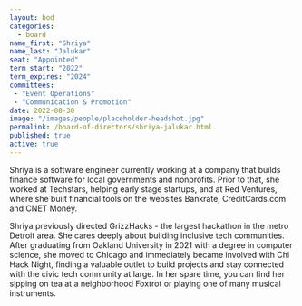 ```yaml
---
layout: bod
categories: 
  - board
name_first: "Shriya"
name_last: "Jalukar"
seat: "Appointed"
term_start: "2022"
term_expires: "2024"
committees:
 - "Event Operations"
 - "Communication & Promotion"
date: 2022-08-30
image: "/images/people/placeholder-headshot.jpg"
permalink: /board-of-directors/shriya-jalukar.html
published: true
active: true
---
```


Shriya is a software engineer currently working at a company that builds finance software for local governments and nonprofits. Prior to that, she worked at Techstars, helping early stage startups, and at Red Ventures, where she built financial tools on the websites Bankrate, CreditCards.com and CNET Money. 

Shriya previously directed GrizzHacks - the largest hackathon in the metro Detroit area. She cares deeply about building inclusive tech communities. After graduating from Oakland University in 2021 with a degree in computer science, she moved to Chicago and immediately became involved with Chi Hack Night, finding a valuable outlet to build projects and stay connected with the civic tech community at large. In her spare time, you can find her sipping on tea at a neighborhood Foxtrot or playing one of many musical instruments.